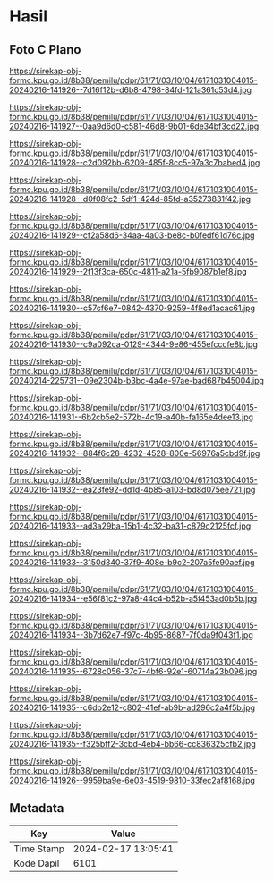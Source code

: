 # Hasil

## Foto C Plano

https://sirekap-obj-formc.kpu.go.id/8b38/pemilu/pdpr/61/71/03/10/04/6171031004015-20240216-141926--7d16f12b-d6b8-4798-84fd-121a361c53d4.jpg

https://sirekap-obj-formc.kpu.go.id/8b38/pemilu/pdpr/61/71/03/10/04/6171031004015-20240216-141927--0aa9d6d0-c581-46d8-9b01-6de34bf3cd22.jpg

https://sirekap-obj-formc.kpu.go.id/8b38/pemilu/pdpr/61/71/03/10/04/6171031004015-20240216-141928--c2d092bb-6209-485f-8cc5-97a3c7babed4.jpg

https://sirekap-obj-formc.kpu.go.id/8b38/pemilu/pdpr/61/71/03/10/04/6171031004015-20240216-141928--d0f08fc2-5df1-424d-85fd-a35273831f42.jpg

https://sirekap-obj-formc.kpu.go.id/8b38/pemilu/pdpr/61/71/03/10/04/6171031004015-20240216-141929--cf2a58d6-34aa-4a03-be8c-b0fedf61d76c.jpg

https://sirekap-obj-formc.kpu.go.id/8b38/pemilu/pdpr/61/71/03/10/04/6171031004015-20240216-141929--2f13f3ca-650c-4811-a21a-5fb9087b1ef8.jpg

https://sirekap-obj-formc.kpu.go.id/8b38/pemilu/pdpr/61/71/03/10/04/6171031004015-20240216-141930--c57cf6e7-0842-4370-9259-4f8ed1acac61.jpg

https://sirekap-obj-formc.kpu.go.id/8b38/pemilu/pdpr/61/71/03/10/04/6171031004015-20240216-141930--c9a092ca-0129-4344-9e86-455efcccfe8b.jpg

https://sirekap-obj-formc.kpu.go.id/8b38/pemilu/pdpr/61/71/03/10/04/6171031004015-20240214-225731--09e2304b-b3bc-4a4e-97ae-bad687b45004.jpg

https://sirekap-obj-formc.kpu.go.id/8b38/pemilu/pdpr/61/71/03/10/04/6171031004015-20240216-141931--6b2cb5e2-572b-4c19-a40b-fa165e4dee13.jpg

https://sirekap-obj-formc.kpu.go.id/8b38/pemilu/pdpr/61/71/03/10/04/6171031004015-20240216-141932--884f6c28-4232-4528-800e-56976a5cbd9f.jpg

https://sirekap-obj-formc.kpu.go.id/8b38/pemilu/pdpr/61/71/03/10/04/6171031004015-20240216-141932--ea23fe92-dd1d-4b85-a103-bd8d075ee721.jpg

https://sirekap-obj-formc.kpu.go.id/8b38/pemilu/pdpr/61/71/03/10/04/6171031004015-20240216-141933--ad3a29ba-15b1-4c32-ba31-c879c2125fcf.jpg

https://sirekap-obj-formc.kpu.go.id/8b38/pemilu/pdpr/61/71/03/10/04/6171031004015-20240216-141933--3150d340-37f9-408e-b9c2-207a5fe90aef.jpg

https://sirekap-obj-formc.kpu.go.id/8b38/pemilu/pdpr/61/71/03/10/04/6171031004015-20240216-141934--e56f81c2-97a8-44c4-b52b-a5f453ad0b5b.jpg

https://sirekap-obj-formc.kpu.go.id/8b38/pemilu/pdpr/61/71/03/10/04/6171031004015-20240216-141934--3b7d62e7-f97c-4b95-8687-7f0da9f043f1.jpg

https://sirekap-obj-formc.kpu.go.id/8b38/pemilu/pdpr/61/71/03/10/04/6171031004015-20240216-141935--6728c056-37c7-4bf6-92e1-60714a23b096.jpg

https://sirekap-obj-formc.kpu.go.id/8b38/pemilu/pdpr/61/71/03/10/04/6171031004015-20240216-141935--c6db2e12-c802-41ef-ab9b-ad296c2a4f5b.jpg

https://sirekap-obj-formc.kpu.go.id/8b38/pemilu/pdpr/61/71/03/10/04/6171031004015-20240216-141935--f325bff2-3cbd-4eb4-bb66-cc836325cfb2.jpg

https://sirekap-obj-formc.kpu.go.id/8b38/pemilu/pdpr/61/71/03/10/04/6171031004015-20240216-141926--9959ba9e-6e03-4519-9810-33fec2af8168.jpg


## Metadata

| Key        | Value               |
| ---------- | ------------------- |
| Time Stamp | 2024-02-17 13:05:41 |
| Kode Dapil | 6101                |



